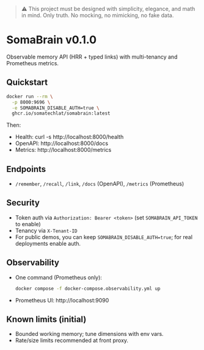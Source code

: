 > :warning: This project must be designed with simplicity, elegance, and math in mind. Only truth. No mocking, no mimicking, no fake data.

# SomaBrain v0.1.0

Observable memory API (HRR + typed links) with multi-tenancy and Prometheus metrics.

## Quickstart

```bash
docker run --rm \
  -p 8000:9696 \
  -e SOMABRAIN_DISABLE_AUTH=true \
  ghcr.io/somatechlat/somabrain:latest
```

Then:
- Health: curl -s http://localhost:8000/health
- OpenAPI: http://localhost:8000/docs
- Metrics: http://localhost:8000/metrics

## Endpoints
- `/remember`, `/recall`, `/link`, `/docs` (OpenAPI), `/metrics` (Prometheus)

## Security
- Token auth via `Authorization: Bearer <token>` (set `SOMABRAIN_API_TOKEN` to enable)
- Tenancy via `X-Tenant-ID`
- For public demos, you can keep `SOMABRAIN_DISABLE_AUTH=true`; for real deployments enable auth.

## Observability
- One command (Prometheus only):
  ```bash
  docker compose -f docker-compose.observability.yml up
  ```
- Prometheus UI: http://localhost:9090

## Known limits (initial)
- Bounded working memory; tune dimensions with env vars.
- Rate/size limits recommended at front proxy.
